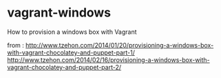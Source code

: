 vagrant-windows
===============

How to provision a windows box with Vagrant

from :
http://www.tzehon.com/2014/01/20/provisioning-a-windows-box-with-vagrant-chocolatey-and-puppet-part-1/
http://www.tzehon.com/2014/02/16/provisioning-a-windows-box-with-vagrant-chocolatey-and-puppet-part-2/
